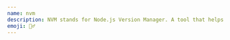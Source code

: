 ```yaml
---
name: nvm
description: NVM stands for Node.js Version Manager. A tool that helps you switch between different versions of Node.js.
emoji: 👯‍♂️
---
```

